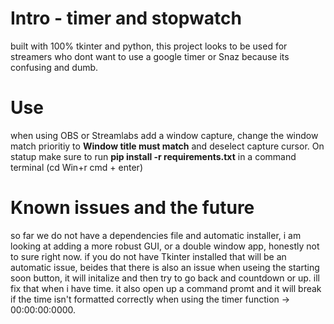 # Intro - timer and stopwatch
built with 100% tkinter and python, this project looks to be used for streamers who dont want to use a google timer or Snaz because its confusing and dumb.
# Use
when using OBS or Streamlabs add a window capture, change the window match prioritiy to __Window title must match__ and deselect capture cursor. On statup make sure to run __pip install -r requirements.txt__ in a command terminal (cd <file install path>Win+r cmd + enter)
# Known issues and the future
so far we do not have a dependencies file and automatic installer, i am looking at adding a more robust GUI, or a double window app, honestly not to sure right now. if you do not have Tkinter installed that will be an automatic issue, beides that there is also an issue when useing the starting soon button, it will initalize and then try to go back and countdown or up. ill fix that when i have time. it also open up a command promt and it will break if the time isn't formatted correctly when using the timer function -> 00:00:00:0000.
